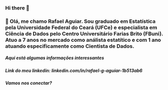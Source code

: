 ### Hi there 👋

### 🔭 Olá, me chamo Rafael Aguiar. Sou graduado em Estatística pela Universidade Federal do Ceará (UFCe) e especialista em Ciência de Dados pelo Centro Universitário Farias Brito (FBuni). Atuo a 7 anos no mercado como análista estatítico e com 1 ano atuando especificamente como Cientista de Dados.

##### Aqui está algumas informações interessantes

##### Link do meu linkedin: linkedin.com/in/rafael-g-aguiar-1b513ab6

##### Vamos nos conectar?


